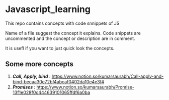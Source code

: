 # Javascript_learning
This repo contains concepts with code snnippets of JS 

Name of a file suggest the concept it explains. Code snippets are uncommented and the concept or description are in comment.

It is usefl if you want to just quick look the concepts.

## Some more concepts
  
 1. _**Call, Apply, bind**_ : https://www.notion.so/kumarsaurabh/Call-apply-and-bind-becaa30e72bf4abcaf0402da10e4e3f4
 2. _**Promises**_ : https://www.notion.so/kumarsaurabh/Promise-13f1e028f0c444639101065ffdf6a0ba
